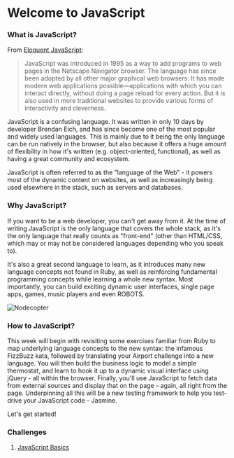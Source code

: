 # Welcome to JavaScript

### What is JavaScript?

From [Eloquent JavaScript](http://eloquentjavascript.net/):

>JavaScript was introduced in 1995 as a way to add programs to web pages in the Netscape Navigator browser. The language has since been adopted by all other major graphical web browsers. It has made modern web applications possible—applications with which you can interact directly, without doing a page reload for every action. But it is also used in more traditional websites to provide various forms of interactivity and cleverness.

JavaScript is a confusing language. It was written in only 10 days by developer Brendan Eich, and has since become one of the most popular and widely used languages. This is mainly due to it being the only language can be run natively in the browser, but also because it offers a huge amount of flexibility in how it's written (e.g. object-oriented, functional), as well as having a great community and ecosystem.

JavaScript is often referred to as the "language of the Web" - it powers most of the dynamic content on websites, as well as increasingly being used elsewhere in the stack, such as servers and databases.

### Why JavaScript?

If you want to be a web developer, you can't get away from it. At the time of writing JavaScript is the only language that covers the whole stack, as it's the only language that really counts as "front-end" (other than HTML/CSS, which may or may not be considered languages depending who you speak to).

It's also a great second language to learn, as it introduces many new language concepts not found in Ruby, as well as reinforcing fundamental programming concepts while learning a whole new syntax. Most importantly, you can build exciting dynamic user interfaces, single page apps, games, music players and even ROBOTS.

![Nodecopter](https://lilydev.files.wordpress.com/2013/03/ardrone2-404.jpg)

### How to JavaScript?

This week will begin with revisiting some exercises familiar from Ruby to map underlying language concepts to the new syntax: the infamous FizzBuzz kata, followed by translating your Airport challenge into a new language. You will then build the business logic to model a simple thermostat, and learn to hook it up to a dynamic visual interface using jQuery - all within the browser. Finally, you'll use JavaScript to fetch data from external sources and display that on the page - again, all right from the page. Underpinning all this will be a new testing framework to help you test-drive your JavaScript code - Jasmine.

Let's get started!

### Challenges

1. [JavaScript Basics](1_javascript_basics.md)
